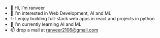 - 👋 Hi, I’m ranveer
- 👀 I’m interested in Web Development, AI and ML
- ✨ I enjoy building full-stack web apps in react and projects in python 
- 🌱 I’m currently learning AI and ML
- 📫 drop a mail at ranveer2106@gmail.com

<!---
ranveer2106/ranveer2106 is a ✨ special ✨ repository because its `README.md` (this file) appears on your GitHub profile.
You can click the Preview link to take a look at your changes.
--->
